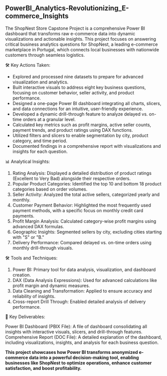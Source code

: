 ## PowerBI_Analytics-Revolutionizing_E-commerce_Insights
The ShopNest Store Capstone Project is a comprehensive Power BI dashboard that transforms raw e-commerce data into dynamic visualizations and actionable insights. This project focuses on answering critical business analytics questions for ShopNest, a leading e-commerce marketplace in Portugal, which connects local businesses with nationwide customers through seamless logistics.

🛠️ Key Actions Taken:

- Explored and processed nine datasets to prepare for advanced visualization and analytics.
- Built interactive visuals to address eight key business questions, focusing on customer behavior, seller activity, and product performance.
- Designed a one-page Power BI dashboard integrating all charts, slicers, and data connections for an intuitive, user-friendly experience.
- Developed a dynamic drill-through feature to analyze delayed vs. on-time orders at a granular level.
- Calculated key metrics such as profit margins, active seller counts, payment trends, and product ratings using DAX functions.
- Utilized filters and slicers to enable segmentation by city, product category, and time period.
- Documented findings in a comprehensive report with visualizations and insights for each question.
  
📊 Analytical Insights:

1. Rating Analysis: Displayed a detailed distribution of product ratings (Excellent to Very Bad) alongside their respective orders.
2. Popular Product Categories: Identified the top 10 and bottom 18 product categories based on order volumes.
3. Seller Activity: Analyzed the total active sellers, categorized yearly and monthly.
4. Customer Payment Behavior: Highlighted the most frequently used payment methods, with a specific focus on monthly credit card payments.
5. Profit Margin Analysis: Calculated category-wise profit margins using advanced DAX formulas.
6. Geographic Insights: Segmented sellers by city, excluding cities starting with "S" or "B."
7. Delivery Performance: Compared delayed vs. on-time orders using monthly drill-through visuals.
   
🛠️ Tools and Techniques:

1. Power BI: Primary tool for data analysis, visualization, and dashboard creation.
2. DAX (Data Analysis Expressions): Used for advanced calculations like profit margin and dynamic measures.
3. Data Cleaning and Transformation: Applied to ensure accuracy and reliability of insights.
4. Cross-report Drill Through: Enabled detailed analysis of delivery performance.
   
🌟 Key Deliverables:

Power BI Dashboard (PBIX File): A file of dashboard consolidating all insights with interactive visuals, slicers, and drill-through features.
Comprehensive Report (DOC File): A detailed explanation of the dashboard, including visualizations, insights, and analysis for each business question.

**This project showcases how Power BI transforms anonymized e-commerce data into a powerful decision-making tool, enabling businesses like ShopNest to optimize operations, enhance customer satisfaction, and boost profitability.**

